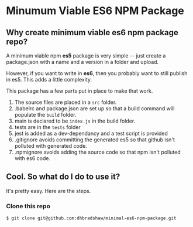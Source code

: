 # Minumum Viable ES6 NPM Package

## Why create minimum viable es6 npm package repo?
A minimum viable npm **es5** package is very simple -- just create a package.json with a name and a version in a folder and upload.

However, if you want to write in **es6**, then you probably want to still publish in es5.  This adds a little complexity.

This package has a few parts put in place to make that work.

1. The source files are placed in a `src` folder.
2. .babelrc and package.json are set up so that a build command will populate the `build` folder.
3. main is declared to be `index.js` in the build folder.
4. tests are in the `tests` folder
5. jest is added as a dev-dependancy and a test script is provided
6. .gitignore avoids committing the generated es5 so that github isn't polluted with generated code.
7. .npmignore avoids adding the source code so that npm isn't polluted with es6 code.

## Cool.  So what do I do to use it?

It's pretty easy.  Here are the steps.

### Clone this repo
```
$ git clone git@github.com:dhbradshaw/minimal-es6-npm-package.git
```
